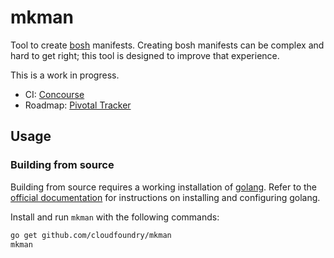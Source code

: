 # mkman

Tool to create [bosh](https://bosh.io) manifests.
Creating bosh manifests can be complex and hard to get right;
this tool is designed to improve that experience.

This is a work in progress.

- CI: [Concourse](https://mega.ci.cf-app.com/pipelines/mkman)
- Roadmap: [Pivotal Tracker](https://www.pivotaltracker.com/n/projects/1382120)

## Usage

### Building from source

Building from source requires a working installation of [golang](https://golang.org/).
Refer to the [official documentation](https://golang.org/doc/install) for
instructions on installing and configuring golang.

Install and run `mkman` with the following commands:

```bash
go get github.com/cloudfoundry/mkman
mkman
```
